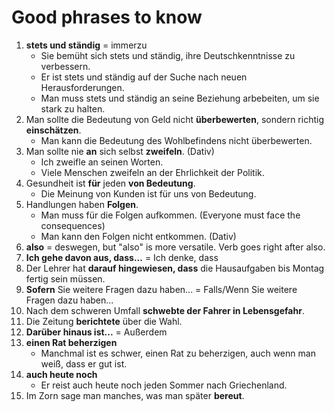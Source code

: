 # Good phrases to know
1. **stets und ständig** = immerzu
    * Sie bemüht sich stets und ständig, ihre Deutschkenntnisse zu verbessern. 
    * Er ist stets und ständig auf der Suche nach neuen Herausforderungen.
    * Man muss stets und ständig an seine Beziehung arbebeiten, um sie stark zu halten.
2. Man sollte die Bedeutung von Geld nicht **überbewerten**, sondern richtig **einschätzen**.
    * Man kann die Bedeutung des Wohlbefindens nicht überbewerten.
3. Man sollte nie **an** sich selbst **zweifeln**. (Dativ)
    * Ich zweifle an seinen Worten.
    * Viele Menschen zweifeln an der Ehrlichkeit der Politik.
4. Gesundheit ist **für** jeden **von Bedeutung**.
    * Die Meinung von Kunden ist für uns von Bedeutung.
5. Handlungen haben **Folgen**.
    * Man muss für die Folgen aufkommen. (Everyone must face the consequences)
    * Man kann den Folgen nicht entkommen. (Dativ)
6. **also** = deswegen, but "also" is more versatile. Verb goes right after also.
7. **Ich gehe davon aus, dass...** = Ich denke, dass
8. Der Lehrer hat **darauf hingewiesen, dass** die Hausaufgaben bis Montag fertig sein müssen.
9. **Sofern** Sie weitere Fragen dazu haben... = Falls/Wenn Sie weitere Fragen dazu haben...
10. Nach dem schweren Umfall **schwebte der Fahrer in Lebensgefahr**.
11. Die Zeitung **berichtete** über die Wahl.
12. **Darüber hinaus ist...** = Außerdem
13. **einen Rat beherzigen**
    * Manchmal ist es schwer, einen Rat zu beherzigen, auch wenn man weiß, dass er gut ist.
14. **auch heute noch**
    * Er reist auch heute noch jeden Sommer nach Griechenland.
15. Im Zorn sage man manches, was man später **bereut**.
